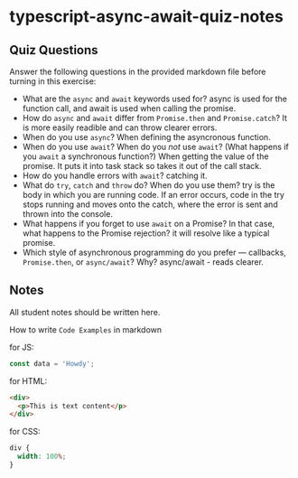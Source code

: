 # typescript-async-await-quiz-notes

## Quiz Questions

Answer the following questions in the provided markdown file before turning in this exercise:

- What are the `async` and `await` keywords used for?
  async is used for the function call, and await is used when calling the promise.
- How do `async` and `await` differ from `Promise.then` and `Promise.catch`?
  It is more easily readible and can throw clearer errors.
- When do you use `async`?
  When defining the asyncronous function.
- When do you use `await`? When do you _not_ use `await`? (What happens if you `await` a synchronous function?)
  When getting the value of the promise. It puts it into task stack so takes it out of the call stack.
- How do you handle errors with `await`?
  catching it.
- What do `try`, `catch` and `throw` do? When do you use them?
  try is the body in which you are running code. If an error occurs, code in the try stops running and moves onto the catch, where the error is sent and thrown into the console.
- What happens if you forget to use `await` on a Promise? In that case, what happens to the Promise rejection?
  it will resolve like a typical promise.
- Which style of asynchronous programming do you prefer — callbacks, `Promise.then`, or `async/await`? Why?
  async/await - reads clearer.

## Notes

All student notes should be written here.

How to write `Code Examples` in markdown

for JS:

```javascript
const data = 'Howdy';
```

for HTML:

```html
<div>
  <p>This is text content</p>
</div>
```

for CSS:

```css
div {
  width: 100%;
}
```
